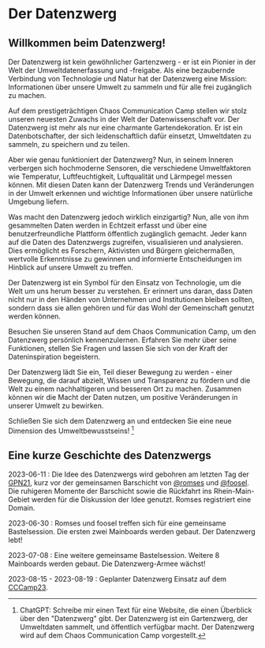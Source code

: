 # Der Datenzwerg

## Willkommen beim Datenzwerg!

Der Datenzwerg ist kein gewöhnlicher Gartenzwerg - er ist ein Pionier in der Welt der Umweltdatenerfassung und 
-freigabe. Als eine bezaubernde Verbindung von Technologie und Natur hat der Datenzwerg eine Mission: 
Informationen über unsere Umwelt zu sammeln und für alle frei zugänglich zu machen.

Auf dem prestigeträchtigen Chaos Communication Camp stellen wir stolz unseren neuesten Zuwachs in der Welt der 
Datenwissenschaft vor. Der Datenzwerg ist mehr als nur eine charmante Gartendekoration. 
Er ist ein Datenbotschafter, der sich leidenschaftlich dafür einsetzt, Umweltdaten zu sammeln, 
zu speichern und zu teilen.

Aber wie genau funktioniert der Datenzwerg? Nun, in seinem Inneren verbergen sich hochmoderne Sensoren, 
die verschiedene Umweltfaktoren wie Temperatur, Luftfeuchtigkeit, Luftqualität und Lärmpegel messen können. 
Mit diesen Daten kann der Datenzwerg Trends und Veränderungen in der Umwelt erkennen und wichtige 
Informationen über unsere natürliche Umgebung liefern.

Was macht den Datenzwerg jedoch wirklich einzigartig? Nun, alle von ihm gesammelten Daten werden in Echtzeit 
erfasst und über eine benutzerfreundliche Plattform öffentlich zugänglich gemacht. 
Jeder kann auf die Daten des Datenzwergs zugreifen, visualisieren und analysieren. 
Dies ermöglicht es Forschern, Aktivisten und Bürgern gleichermaßen, wertvolle Erkenntnisse zu gewinnen 
und informierte Entscheidungen im Hinblick auf unsere Umwelt zu treffen.

Der Datenzwerg ist ein Symbol für den Einsatz von Technologie, um die Welt um uns herum besser zu verstehen. 
Er erinnert uns daran, dass Daten nicht nur in den Händen von Unternehmen und Institutionen bleiben sollten, 
sondern dass sie allen gehören und für das Wohl der Gemeinschaft genutzt werden können.

Besuchen Sie unseren Stand auf dem Chaos Communication Camp, um den Datenzwerg persönlich kennenzulernen. 
Erfahren Sie mehr über seine Funktionen, stellen Sie Fragen und lassen Sie sich von der Kraft der 
Dateninspiration begeistern.

Der Datenzwerg lädt Sie ein, Teil dieser Bewegung zu werden - einer Bewegung, die darauf abzielt, Wissen und 
Transparenz zu fördern und die Welt zu einem nachhaltigeren und besseren Ort zu machen. 
Zusammen können wir die Macht der Daten nutzen, um positive Veränderungen in unserer Umwelt zu bewirken.

Schließen Sie sich dem Datenzwerg an und entdecken Sie eine neue Dimension des Umweltbewusstseins! [^1]

[^1]: ChatGPT: Schreibe mir einen Text für eine Website, die einen Überblick über den "Datenzwerg" gibt. Der Datenzwerg ist ein Gartenzwerg, der Umweltdaten sammelt, und öffentlich verfügbar macht. Der Datenzwerg wird auf dem Chaos Communication Camp vorgestellt.

## Eine kurze Geschichte des Datenzwergs

2023-06-11
: Die Idee des Datenzwergs wird gebohren am letzten Tag der [GPN21](https://entropia.de/GPN21), kurz vor der gemeinsamen Barschicht von [@romses](https://chaos.social/@romses) 
  und [@foosel](https://chaos.social/@foosel). Die ruhigeren Momente der Barschicht sowie die Rückfahrt ins Rhein-Main-Gebiet werden für die Diskussion der Idee genutzt. Romses
  registriert eine Domain.

2023-06-30
: Romses und foosel treffen sich für eine gemeinsame Bastelsession. Die ersten zwei Mainboards werden gebaut. Der Datenzwerg lebt!

2023-07-08
: Eine weitere gemeinsame Bastelsession. Weitere 8 Mainboards werden gebaut. Die Datenzwerg-Armee wächst!

2023-08-15 - 2023-08-19
: Geplanter Datenzwerg Einsatz auf dem [CCCamp23](https://events.ccc.de/camp/2023/infos/).
